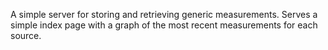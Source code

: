 A simple server for storing and retrieving generic measurements. Serves a simple index page with a graph of the most recent measurements for each source.